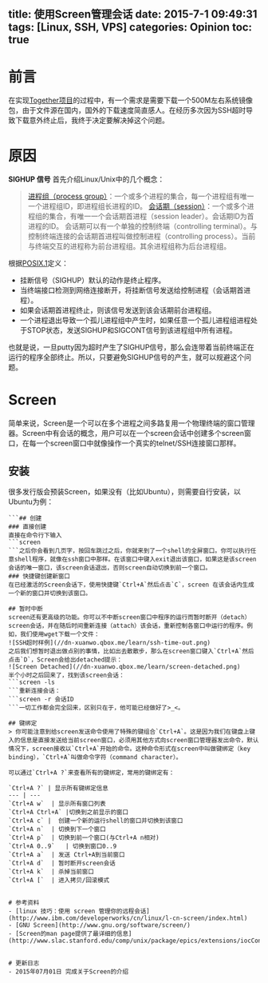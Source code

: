 title: 使用Screen管理会话
date: 2015-7-1 09:49:31
tags: [Linux, SSH, VPS]
categories: Opinion
toc: true
---
# 前言
在实现[Together项目](http://xuanwo.org/2015/06/30/together-project/)的过程中，有一个需求是需要下载一个500M左右系统镜像包，由于文件源在国内，国外的下载速度简直感人。在经历多次因为SSH超时导致下载意外终止后，我终于决定要解决掉这个问题。

<!-- more -->

# 原因
**SIGHUP 信号**
首先介绍Linux/Unix中的几个概念：
> [进程组（process group）]()：一个或多个进程的集合，每一个进程组有唯一一个进程组ID，即进程组长进程的ID。
> [会话期（session）]()：一个或多个进程组的集合，有唯一一个会话期首进程（session leader）。会话期ID为首进程的ID。
> 会话期可以有一个单独的控制终端（controlling terminal）。与控制终端连接的会话期首进程叫做控制进程（controlling process）。当前与终端交互的进程称为前台进程组。其余进程组称为后台进程组。

根据[POSIX.1](https://zh.wikipedia.org/wiki/POSIX)定义：
- 挂断信号（SIGHUP）默认的动作是终止程序。
- 当终端接口检测到网络连接断开，将挂断信号发送给控制进程（会话期首进程）。
- 如果会话期首进程终止，则该信号发送到该会话期前台进程组。
- 一个进程退出导致一个孤儿进程组中产生时，如果任意一个孤儿进程组进程处于STOP状态，发送SIGHUP和SIGCONT信号到该进程组中所有进程。

也就是说，一旦putty因为超时产生了SIGHUP信号，那么会连带着当前终端正在运行的程序全部终止。所以，只要避免SIGHUP信号的产生，就可以规避这个问题。

# Screen
简单来说，Screen是一个可以在多个进程之间多路复用一个物理终端的窗口管理器。Screen中有会话的概念，用户可以在一个screen会话中创建多个screen窗口，在每一个screen窗口中就像操作一个真实的telnet/SSH连接窗口那样。
## 安装
很多发行版会预装Screen，如果没有（比如Ubuntu），则需要自行安装，以Ubuntu为例：
```sudo apt-get install screen
```## 创建
### 直接创建
直接在命令行下输入
```screen
```之后你会看到几页字，按回车跳过之后，你就来到了一个shell的全屏窗口。你可以执行任意shell程序，就像在ssh窗口中那样。在该窗口中键入exit退出该窗口，如果这是该screen会话的唯一窗口，该screen会话退出，否则screen自动切换到前一个窗口。
### 快捷键创建新窗口
在已经激活的Screen会话下，使用快捷键`Ctrl+A`然后点击`C`，screen 在该会话内生成一个新的窗口并切换到该窗口。

## 暂时中断
screen还有更高级的功能。你可以不中断screen窗口中程序的运行而暂时断开（detach）screen会话，并在随后时间重新连接（attach）该会话，重新控制各窗口中运行的程序。例如，我们使用wget下载一个文件：
![SSH超时样例](//dn-xuanwo.qbox.me/learn/ssh-time-out.png)
之后我们想暂时退出做点别的事情，比如出去散散步，那么在screen窗口键入`Ctrl+A`然后点击`D`，Screen会给出detached提示：
![Screen Detached](//dn-xuanwo.qbox.me/learn/screen-detached.png)
半个小时之后回来了，找到该screen会话：
```screen -ls
```重新连接会话：
```screen -r 会话ID
```一切工作都会完全回来，区别只在于，他可能已经做好了>_<。

## 键绑定
> 你可能注意到给screen发送命令使用了特殊的键组合`Ctrl+A`。这是因为我们在键盘上键入的信息是直接发送给当前screen窗口，必须用其他方式向screen窗口管理器发出命令，默认情况下，screen接收以`Ctrl+A`开始的命令。这种命令形式在screen中叫做键绑定（key binding），`Ctrl+A`叫做命令字符（command character）。

可以通过`Ctrl+A ?`来查看所有的键绑定，常用的键绑定有：

`Ctrl+A ?` | 显示所有键绑定信息
--- | ---
`Ctrl+A w`  | 显示所有窗口列表
`Ctrl+A Ctrl+A` |切换到之前显示的窗口
`Ctrl+A c` |  创建一个新的运行shell的窗口并切换到该窗口
`Ctrl+A n`  | 切换到下一个窗口
`Ctrl+A p`  | 切换到前一个窗口(与Ctrl+A n相对)
`Ctrl+A 0..9`   | 切换到窗口0..9
`Ctrl+A a`  | 发送 Ctrl+A到当前窗口
`Ctrl+A d`  | 暂时断开screen会话
`Ctrl+A k`  | 杀掉当前窗口
`Ctrl+A [`  | 进入拷贝/回滚模式


# 参考资料
- [linux 技巧：使用 screen 管理你的远程会话](http://www.ibm.com/developerworks/cn/linux/l-cn-screen/index.html)
- [GNU Screen](http://www.gnu.org/software/screen/)
- [Screen的man page提供了最详细的信息](http://www.slac.stanford.edu/comp/unix/package/epics/extensions/iocConsole/screen.1.html)


# 更新日志
- 2015年07月01日 完成关于Screen的介绍